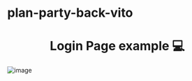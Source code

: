 ﻿# plan-party-back-vito
 <h1 align="center" style="font-weight: bold;">Login Page example 💻</h1>

 ![image](https://github.com/user-attachments/assets/b9c7ec76-d3da-48b3-ac69-eb64b88c1118)

